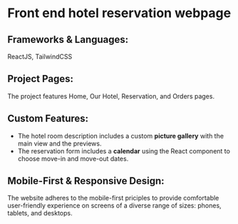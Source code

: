 # Front end hotel reservation webpage 

## Frameworks & Languages: ## 
ReactJS, TailwindCSS
## Project Pages: ## 
The project features Home, Our Hotel, Reservation, and Orders pages.  
## Custom Features: ## 
+ The hotel room description includes a custom **picture gallery** with the main view and the previews.
+ The reservation form includes a **calendar** using the React <Calendar> component to choose move-in and move-out dates. 
## Mobile-First & Responsive Design: ## 
The website adheres to the mobile-first priciples to provide comfortable user-friendly experience on screens of a diverse range of sizes: phones, tablets, and desktops.  

